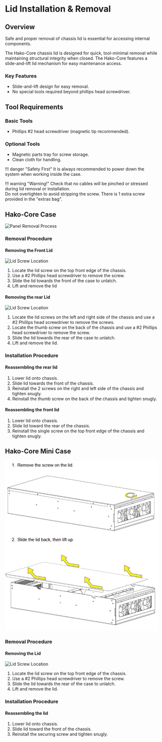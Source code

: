 # Lid Installation & Removal


## Overview
Safe and proper removal of chassis lid is essential for accessing internal components. <br />

The Hako-Core chassis lid is designed for quick, tool-minimal removal while maintaining structural integrity when closed. The Hako-Core features a slide-and-lift lid mechanism for easy maintenance access.

### Key Features

- Slide-and-lift design for easy removal.
- No special tools required beyond phillips head screwdriver.

## Tool Requirements
### Basic Tools
- Phillips #2 head screwdriver (magnetic tip recommended).

### Optional Tools
- Magnetic parts tray for screw storage.
- Clean cloth for handling.

!!! danger "Safety First"
    It is always recommended to power down the system when working inside the case.

!!! warning "Warning!"
    Check that no cables will be pinched or stressed during lid removal or installation. <br />
    Do not overtighten to avoid stripping the screw. There is 1 extra screw provided in the "extras bag".

## Hako-Core Case

![Panel Removal Process](//assets/panel-removal-steps.png)

### Removal Procedure

#### Removing the Front Lid

![Lid Screw Location](//assets/lid-screw-location.png)

1. Locate the lid screw on the top front edge of the chassis.
2. Use a #2 Phillips head screwdriver to remove the screw.
2. Slide the lid towards the front of the case to unlatch.
3. Lift and remove the lid

#### Removing the rear Lid

![Lid Screw Location](//assets/lid-screw-location.png)

1. Locate the lid screws on the left and right side of the chassis and use a #2 Phillips head screwdriver to remove the screws.
2. Locate the thumb screw on the back of the chassis and use a #2 Phillips head screwdriver to remove the screw.
3. Slide the lid towards the rear of the case to unlatch.
4. Lift and remove the lid.

### Installation Procedure


#### Reassembling the rear lid
1. Lower lid onto chassis.
2. Slide lid towards the front of the chassis.
3. Reinstall the 2 screws on the right and left side of the chassis and tighten snugly.
4. Reinstall the thumb screw on the back of the chassis and tighten snugly.

#### Reassembling the front lid
1. Lower lid onto chassis.
2. Slide lid toward the rear of the chassis.
3. Reinstall the single screw on the top front edge of the chassis and tighten snugly.

## Hako-Core Mini Case

![Panel Removal Process](../imgs/PanelRemoval.png)

### Removal Procedure

#### Removing the Lid

![Lid Screw Location](//assets/lid-screw-location.png)

1. Locate the lid screw on the top front edge of the chassis.
2. Use a #2 Phillips head screwdriver to remove the screw.
2. Slide the lid towards the rear of the case to unlatch.
3. Lift and remove the lid.

### Installation Procedure

#### Reassembling the lid
1. Lower lid onto chassis.
3. Slide lid toward the front of the chassis.
5. Reinstall the securing screw and tighten snugly.